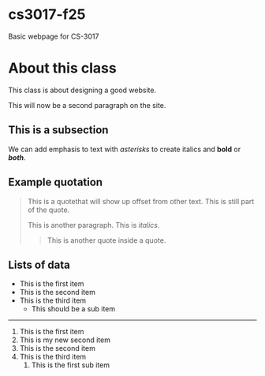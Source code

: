 # cs3017-f25
Basic webpage for CS-3017

# About this class
This class is about designing a good website.

This will now be a second paragraph on the site.

## This is a subsection
We can add emphasis to text with *asterisks* to create italics and **bold** or ***both***.

## Example quotation


> This is a quotethat will show up offset from other text.
> This is still part of the quote.
> 
> This is another paragraph. This is *italics*.
>
> > This is another quote inside a quote.


## Lists of data

+ This is the first item
+ This is the second item
+ This is the third item
    + This should be a sub item

-------------------------------------------------

1. This is the first item
2. This is my new second item
3. This is the second item
4. This is the third item
     1. This is the first sub item
